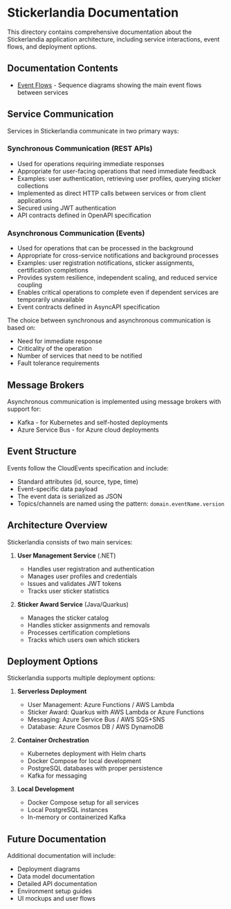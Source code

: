 # Stickerlandia Documentation

This directory contains comprehensive documentation about the Stickerlandia application architecture, including service interactions, event flows, and deployment options.

## Documentation Contents

- [Event Flows](event_flows.md) - Sequence diagrams showing the main event flows between services

## Service Communication

Services in Stickerlandia communicate in two primary ways:

### Synchronous Communication (REST APIs)

- Used for operations requiring immediate responses
- Appropriate for user-facing operations that need immediate feedback
- Examples: user authentication, retrieving user profiles, querying sticker collections
- Implemented as direct HTTP calls between services or from client applications
- Secured using JWT authentication
- API contracts defined in OpenAPI specification

### Asynchronous Communication (Events)

- Used for operations that can be processed in the background
- Appropriate for cross-service notifications and background processes
- Examples: user registration notifications, sticker assignments, certification completions
- Provides system resilience, independent scaling, and reduced service coupling
- Enables critical operations to complete even if dependent services are temporarily unavailable
- Event contracts defined in AsyncAPI specification

The choice between synchronous and asynchronous communication is based on:
- Need for immediate response
- Criticality of the operation
- Number of services that need to be notified
- Fault tolerance requirements

## Message Brokers

Asynchronous communication is implemented using message brokers with support for:
- Kafka - for Kubernetes and self-hosted deployments
- Azure Service Bus - for Azure cloud deployments

## Event Structure

Events follow the CloudEvents specification and include:
- Standard attributes (id, source, type, time)
- Event-specific data payload
- The event data is serialized as JSON
- Topics/channels are named using the pattern: `domain.eventName.version`

## Architecture Overview

Stickerlandia consists of two main services:

1. **User Management Service** (.NET)
   - Handles user registration and authentication
   - Manages user profiles and credentials
   - Issues and validates JWT tokens
   - Tracks user sticker statistics

2. **Sticker Award Service** (Java/Quarkus)
   - Manages the sticker catalog
   - Handles sticker assignments and removals
   - Processes certification completions
   - Tracks which users own which stickers

## Deployment Options

Stickerlandia supports multiple deployment options:

1. **Serverless Deployment**
   - User Management: Azure Functions / AWS Lambda
   - Sticker Award: Quarkus with AWS Lambda or Azure Functions
   - Messaging: Azure Service Bus / AWS SQS+SNS
   - Database: Azure Cosmos DB / AWS DynamoDB

2. **Container Orchestration**
   - Kubernetes deployment with Helm charts
   - Docker Compose for local development
   - PostgreSQL databases with proper persistence
   - Kafka for messaging

3. **Local Development**
   - Docker Compose setup for all services
   - Local PostgreSQL instances
   - In-memory or containerized Kafka

## Future Documentation

Additional documentation will include:

- Deployment diagrams
- Data model documentation
- Detailed API documentation
- Environment setup guides
- UI mockups and user flows 